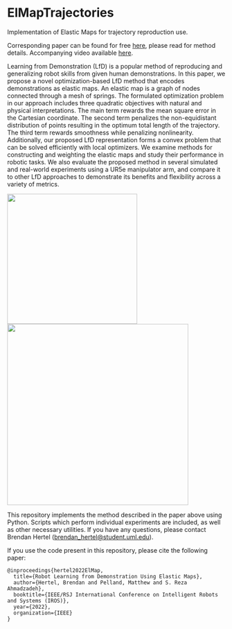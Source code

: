 # ElMapTrajectories

Implementation of Elastic Maps for trajectory reproduction use.

Corresponding paper can be found for free [here](https://arxiv.org/abs/2208.02207), please read for method details. Accompanying video available [here](https://youtu.be/rZgN9Pkw0tg).

Learning from Demonstration (LfD) is a popular method of reproducing and generalizing robot skills from given human demonstrations. In this paper, we propose a novel optimization-based LfD method that encodes demonstrations as elastic maps. An elastic map is a graph of nodes connected through a mesh of springs. The formulated optimization problem in our approach includes three quadratic objectives with natural and physical interpretations. The main term rewards the mean square error in the Cartesian coordinate. The second term penalizes the non-equidistant distribution of points resulting in the optimum total length of the trajectory. The third term rewards smoothness while penalizing nonlinearity. Additionally, our proposed LfD representation forms a convex problem that can be solved efficiently with local optimizers. We examine methods for constructing and weighting the elastic maps and study their performance in robotic tasks. We also evaluate the proposed method in several simulated and real-world experiments using a UR5e manipulator arm, and compare it to other LfD approaches to demonstrate its benefits and flexibility across a variety of metrics.

<img src="https://github.com/brenhertel/ElMapTrajectories/blob/main/pictures/paper_figures/pressing_reproduction.png" alt="" width="300"/> <img src="https://github.com/brenhertel/ElMapTrajectories/blob/main/pictures/paper_figures/robot_pressing.png" alt="" width="418"/>

This repository implements the method described in the paper above using Python. Scripts which perform individual experiments are included, as well as other necessary utilities. If you have any questions, please contact Brendan Hertel (brendan_hertel@student.uml.edu).

If you use the code present in this repository, please cite the following paper:
```
@inproceedings{hertel2022ElMap,
  title={Robot Learning from Demonstration Using Elastic Maps},
  author={Hertel, Brendan and Pelland, Matthew and S. Reza Ahmadzadeh},
  booktitle={IEEE/RSJ International Conference on Intelligent Robots and Systems (IROS)},
  year={2022},
  organization={IEEE}
}
```
